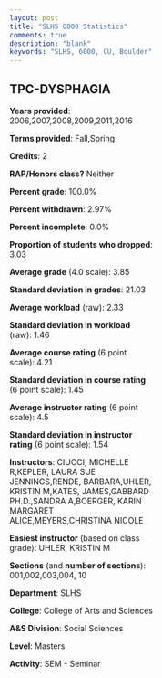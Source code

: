 ```yaml
---
layout: post
title: "SLHS 6000 Statistics"
comments: true
description: "blank"
keywords: "SLHS, 6000, CU, Boulder"
--- 
```

<head>
<script src="https://ajax.googleapis.com/ajax/libs/jquery/2.1.3/jquery.min.js"></script>
<script src="https://dl.dropboxusercontent.com/s/pc42nxpaw1ea4o9/highcharts.js?dl=0"></script>
<!-- <script src="../assets/js/highcharts.js"></script> -->
<style type="text/css">@font-face {
	font-family: "Bebas Neue";
	src: url(https://www.filehosting.org/file/details/544349/BebasNeue%20Regular.otf) format("opentype");
	}
	h1.Bebas { 
		font-family: "Bebas Neue", Verdana, Tahoma;
	}
</style>
</head>
<body>
	<div id="container" style="float: right; width: 45%; height: 88%; margin-left: 2.5%; margin-right: 2.5%;"></div>
	<script language="JavaScript">
		$(document).ready(function() {
		var chart = {type: 'column'};
		var title = {text: 'Grade Distribution'};
		var xAxis = {categories: ['A','B','C','D','F'],crosshair: true};
		var yAxis = {min: 0,title: {text: 'Percentage'}};
		var tooltip = {headerFormat: '<center><b><span style="font-size:20px">{point.key}</span></b></center>',
		               pointFormat: '<td style="padding:0"><b>{point.y:.1f}%</b></td>',
		               footerFormat: '</table>',shared: true,useHTML: true};
		var plotOptions = {column: {pointPadding: 0.0,borderWidth: 0}};  
		var credits = {enabled: false};var series= [{name: 'Percent',data: [89.06,10.42,0.52,0.0,0.0,]}];
		var json = {};
		json.chart = chart;
		json.title = title;
		json.tooltip = tooltip;
		json.xAxis = xAxis;
		json.yAxis = yAxis;  
		json.series = series;
		json.plotOptions = plotOptions;  
		json.credits = credits;
		$('#container').highcharts(json);
	});
	</script>
</body>
			   
## TPC-DYSPHAGIA

**Years provided**: 2006,2007,2008,2009,2011,2016

**Terms provided**: Fall,Spring

**Credits**: 2

**RAP/Honors class?** Neither

**Percent grade**: 100.0%

**Percent withdrawn**: 2.97%

**Percent incomplete**: 0.0%

**Proportion of students who dropped**: 3.03

**Average grade** (4.0 scale): 3.85

**Standard deviation in grades**: 21.03

**Average workload** (raw): 2.33

**Standard deviation in workload** (raw): 1.46

**Average course rating** (6 point scale): 4.21

**Standard deviation in course rating** (6 point scale): 1.45

**Average instructor rating** (6 point scale): 4.5

**Standard deviation in instructor rating** (6 point scale): 1.54

**Instructors**: CIUCCI, MICHELLE R,KEPLER, LAURA SUE JENNINGS,RENDE, BARBARA,UHLER, KRISTIN M,KATES, JAMES,GABBARD PH.D.,SANDRA A,BOERGER, KARIN MARGARET ALICE,MEYERS,CHRISTINA NICOLE

**Easiest instructor** (based on class grade): UHLER, KRISTIN M

**Sections** (and **number of sections**): 001,002,003,004, 10

**Department**: SLHS

**College**: College of Arts and Sciences

**A&S Division**: Social Sciences

**Level**: Masters

**Activity**: SEM - Seminar